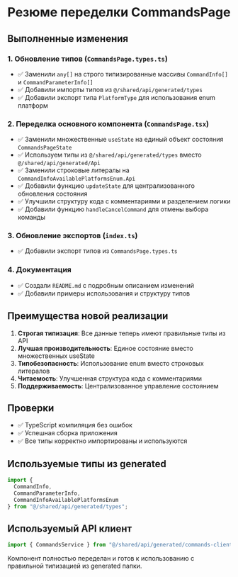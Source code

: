 # Резюме переделки CommandsPage

## Выполненные изменения

### 1. Обновление типов (`CommandsPage.types.ts`)
- ✅ Заменили `any[]` на строго типизированные массивы `CommandInfo[]` и `CommandParameterInfo[]`
- ✅ Добавили импорты типов из `@/shared/api/generated/types`
- ✅ Добавили экспорт типа `PlatformType` для использования enum платформ

### 2. Переделка основного компонента (`CommandsPage.tsx`)
- ✅ Заменили множественные `useState` на единый объект состояния `CommandsPageState`
- ✅ Используем типы из `@/shared/api/generated/types` вместо `@/shared/api/generated/Api`
- ✅ Заменили строковые литералы на `CommandInfoAvailablePlatformsEnum.Api`
- ✅ Добавили функцию `updateState` для централизованного обновления состояния
- ✅ Улучшили структуру кода с комментариями и разделением логики
- ✅ Добавили функцию `handleCancelCommand` для отмены выбора команды

### 3. Обновление экспортов (`index.ts`)
- ✅ Добавили экспорт типов из `CommandsPage.types.ts`

### 4. Документация
- ✅ Создали `README.md` с подробным описанием изменений
- ✅ Добавили примеры использования и структуру типов

## Преимущества новой реализации

1. **Строгая типизация**: Все данные теперь имеют правильные типы из API
2. **Лучшая производительность**: Единое состояние вместо множественных useState
3. **Типобезопасность**: Использование enum вместо строковых литералов
4. **Читаемость**: Улучшенная структура кода с комментариями
5. **Поддерживаемость**: Централизованное управление состоянием

## Проверки

- ✅ TypeScript компиляция без ошибок
- ✅ Успешная сборка приложения
- ✅ Все типы корректно импортированы и используются

## Используемые типы из generated

```typescript
import { 
  CommandInfo, 
  CommandParameterInfo, 
  CommandInfoAvailablePlatformsEnum 
} from "@/shared/api/generated/types";
```

## Используемый API клиент

```typescript
import { CommandsService } from "@/shared/api/generated/commands-client";
```

Компонент полностью переделан и готов к использованию с правильной типизацией из generated папки. 